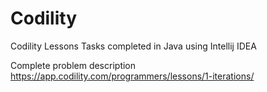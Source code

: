 # Codility
Codility Lessons 
Tasks completed in Java using Intellij IDEA

Complete problem description 
https://app.codility.com/programmers/lessons/1-iterations/

